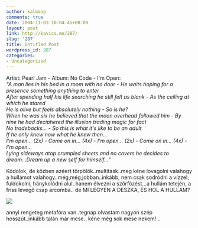 ```yaml
---
author: kalmanp
comments: true
date: 2004-11-03 10:04:45+00:00
layout: post
link: http://kavics.me/287/
slug: '287'
title: Untitled Post
wordpress_id: 287
categories:
- Uncategorized
---
```


Artist: Pearl Jam - Album: No Code - I'm Open:  
_"A man lies in his bed in a room with no door - He waits hoping for a presence something anything to enter  
After spending half his life searching he still felt as blank - As the ceiling at which he stared  
He is alive but feels absolutely nothing - So is he?  
When he was six he believed that the moon overhead followed him - By nine he had deciphered the illusion trading magic for fact  
No tradebacks... - So this is what it's like to be an adult  
If he only knew now what he knew then...  
I'm open... (2x) - Come on in... (4x) - I'm open... (2x) - Come on in... (4x) - I'm open...  
Lying sideways atop crumpled sheets and no covers he decides to dream...Dream up a new self for himself..."_




Kódolok, de közben azéert törpölök..multitask..meg kéne lovagolni valahogy a hullámot valahogy..még,még,jobban..inkább, nem csak sodródni a vízzel, fuldokolni, hánykolódni alul..hanem élvezni a szörfözést...a hullám tetején, a friss levegő csap arcomba.. de MI LEGYEN A DESZKA, ÉS HOL A HULLÁM?




![](http://kavics.freeblog.hu/Files/surfing.jpg)




annyi rengeteg metafóra van..tegnap olvastam nagyon szép hosszút..inkább talán már mese.. kéne még sok mese nekem! .. 
